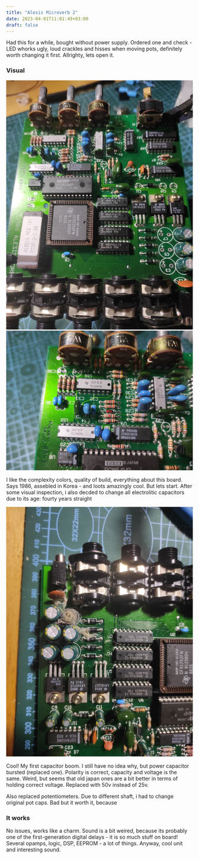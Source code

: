 ```yaml
---
title: "Alesis Microverb 2"
date: 2023-04-01T11:01:49+03:00
draft: false
---
```


Had this for a while, bought without power supply. Ordered one and check - LED whorks ugly, loud crackles and hisses when moving pots, definitely worth changing it first. Allrighty, lets open it.

### Visual

![General PCB view](img/microverb-whole.jpeg)
![TLs](img/microverb-tls.jpeg)

I like the complexity colors, quality of build, everything about this board. Says 1986, assebled in Korea - and loots amazingly cool. But lets start. After some visual inspection, i also decded to change all electrolitic capacitors due to its age: fourty years straight

![Broken](img/microverb-blown.jpeg)

Cool! My first capacitor boom. I still have no idea why, but power capacitor bursted (replaced one). Polarity is correct, capacity and voltage is the same. Weird, but seems that old japan ones are a bit better in terms of holding correct voltage. Replaced with 50v instead of 25v.

Also replaced potentiometers. Due to different shaft, i had to change original pot caps. Bad but it worth it, because

### It works
No issues, works like a charm. Sound is a bit weired, because its probably one of the first-generation digital delays - it is so much stuff on board! Several opamps, logic, DSP, EEPROM - a lot of things.
Anyway, cool unit and interesting sound.
